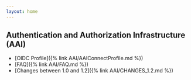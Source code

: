```yaml
---
layout: home
---
```


## Authentication and Authorization Infrastructure (AAI)

* [OIDC Profile]({% link AAI/AAIConnectProfile.md %})
* [FAQ]({% link AAI/FAQ.md %})
* [Changes between 1.0 and 1.2]({% link AAI/CHANGES_1.2.md %})
